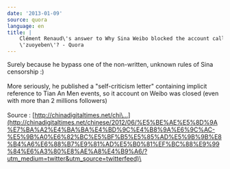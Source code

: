 ```yaml
---
date: '2013-01-09'
source: quora
language: en
title: |
    Clément Renaud\'s answer to Why Sina Weibo blocked the account called
    \'zuoyeben\'? - Quora
---
```


Surely because he bypass one of the non-written, unknown rules of Sina
censorship :)\
\
More seriously, he published a \"self-criticism letter\" containing
implicit  reference to Tian An Men events, so it account on Weibo was
closed (even with more than 2 millions followers)\
\
Source :
[http://chinadigitaltimes.net/chi\...](http://chinadigitaltimes.net/chinese/2012/06/%E5%BE%AE%E5%8D%9A%E7%BA%A2%E4%BA%BA%E4%BD%9C%E4%B8%9A%E6%9C%AC-%E5%9B%A0%E6%82%BC%E5%BF%B5%E5%85%AD%E5%9B%9B%E8%B4%A6%E6%88%B7%E9%81%AD%E5%B0%81%EF%BC%88%E9%99%84%E6%A3%80%E8%AE%A8%E4%B9%A6/?utm_medium=twitter&utm_source=twitterfeed)\
